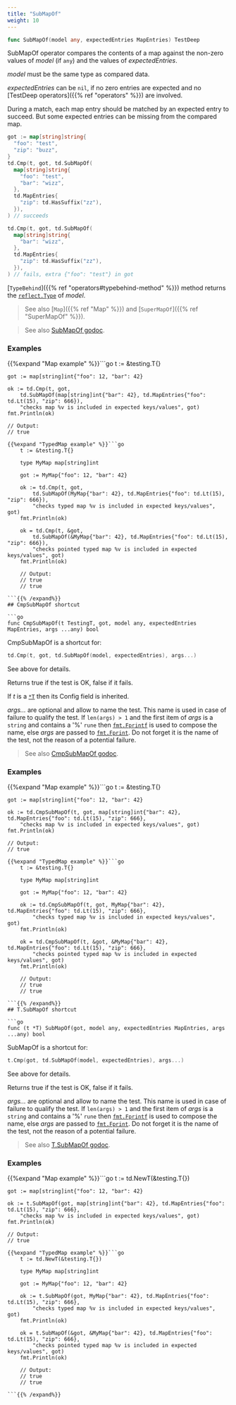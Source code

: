 ```yaml
---
title: "SubMapOf"
weight: 10
---
```


```go
func SubMapOf(model any, expectedEntries MapEntries) TestDeep
```

SubMapOf operator compares the contents of a map against the non-zero
values of *model* (if `any`) and the values of *expectedEntries*.

*model* must be the same type as compared data.

*expectedEntries* can be `nil`, if no zero entries are expected and
no [TestDeep operators]({{% ref "operators" %}}) are involved.

During a match, each map entry should be matched by an expected
entry to succeed. But some expected entries can be missing from the
compared map.

```go
got := map[string]string{
  "foo": "test",
  "zip": "buzz",
}
td.Cmp(t, got, td.SubMapOf(
  map[string]string{
    "foo": "test",
    "bar": "wizz",
  },
  td.MapEntries{
    "zip": td.HasSuffix("zz"),
  }),
) // succeeds

td.Cmp(t, got, td.SubMapOf(
  map[string]string{
    "bar": "wizz",
  },
  td.MapEntries{
    "zip": td.HasSuffix("zz"),
  }),
) // fails, extra {"foo": "test"} in got
```

[`TypeBehind`]({{% ref "operators#typebehind-method" %}}) method returns the [`reflect.Type`](https://pkg.go.dev/reflect#Type) of *model*.

> See also [`Map`]({{% ref "Map" %}}) and [`SuperMapOf`]({{% ref "SuperMapOf" %}}).


> See also [<i class='fas fa-book'></i> SubMapOf godoc](https://pkg.go.dev/github.com/maxatome/go-testdeep/td#SubMapOf).

### Examples

{{%expand "Map example" %}}```go
	t := &testing.T{}

	got := map[string]int{"foo": 12, "bar": 42}

	ok := td.Cmp(t, got,
		td.SubMapOf(map[string]int{"bar": 42}, td.MapEntries{"foo": td.Lt(15), "zip": 666}),
		"checks map %v is included in expected keys/values", got)
	fmt.Println(ok)

	// Output:
	// true

```{{% /expand%}}
{{%expand "TypedMap example" %}}```go
	t := &testing.T{}

	type MyMap map[string]int

	got := MyMap{"foo": 12, "bar": 42}

	ok := td.Cmp(t, got,
		td.SubMapOf(MyMap{"bar": 42}, td.MapEntries{"foo": td.Lt(15), "zip": 666}),
		"checks typed map %v is included in expected keys/values", got)
	fmt.Println(ok)

	ok = td.Cmp(t, &got,
		td.SubMapOf(&MyMap{"bar": 42}, td.MapEntries{"foo": td.Lt(15), "zip": 666}),
		"checks pointed typed map %v is included in expected keys/values", got)
	fmt.Println(ok)

	// Output:
	// true
	// true

```{{% /expand%}}
## CmpSubMapOf shortcut

```go
func CmpSubMapOf(t TestingT, got, model any, expectedEntries MapEntries, args ...any) bool
```

CmpSubMapOf is a shortcut for:

```go
td.Cmp(t, got, td.SubMapOf(model, expectedEntries), args...)
```

See above for details.

Returns true if the test is OK, false if it fails.

If *t* is a [`*T`](https://pkg.go.dev/github.com/maxatome/go-testdeep/td#T) then its Config field is inherited.

*args...* are optional and allow to name the test. This name is
used in case of failure to qualify the test. If `len(args) > 1` and
the first item of *args* is a `string` and contains a '%' `rune` then
[`fmt.Fprintf`](https://pkg.go.dev/fmt#Fprintf) is used to compose the name, else *args* are passed to
[`fmt.Fprint`](https://pkg.go.dev/fmt#Fprint). Do not forget it is the name of the test, not the
reason of a potential failure.


> See also [<i class='fas fa-book'></i> CmpSubMapOf godoc](https://pkg.go.dev/github.com/maxatome/go-testdeep/td#CmpSubMapOf).

### Examples

{{%expand "Map example" %}}```go
	t := &testing.T{}

	got := map[string]int{"foo": 12, "bar": 42}

	ok := td.CmpSubMapOf(t, got, map[string]int{"bar": 42}, td.MapEntries{"foo": td.Lt(15), "zip": 666},
		"checks map %v is included in expected keys/values", got)
	fmt.Println(ok)

	// Output:
	// true

```{{% /expand%}}
{{%expand "TypedMap example" %}}```go
	t := &testing.T{}

	type MyMap map[string]int

	got := MyMap{"foo": 12, "bar": 42}

	ok := td.CmpSubMapOf(t, got, MyMap{"bar": 42}, td.MapEntries{"foo": td.Lt(15), "zip": 666},
		"checks typed map %v is included in expected keys/values", got)
	fmt.Println(ok)

	ok = td.CmpSubMapOf(t, &got, &MyMap{"bar": 42}, td.MapEntries{"foo": td.Lt(15), "zip": 666},
		"checks pointed typed map %v is included in expected keys/values", got)
	fmt.Println(ok)

	// Output:
	// true
	// true

```{{% /expand%}}
## T.SubMapOf shortcut

```go
func (t *T) SubMapOf(got, model any, expectedEntries MapEntries, args ...any) bool
```

SubMapOf is a shortcut for:

```go
t.Cmp(got, td.SubMapOf(model, expectedEntries), args...)
```

See above for details.

Returns true if the test is OK, false if it fails.

*args...* are optional and allow to name the test. This name is
used in case of failure to qualify the test. If `len(args) > 1` and
the first item of *args* is a `string` and contains a '%' `rune` then
[`fmt.Fprintf`](https://pkg.go.dev/fmt#Fprintf) is used to compose the name, else *args* are passed to
[`fmt.Fprint`](https://pkg.go.dev/fmt#Fprint). Do not forget it is the name of the test, not the
reason of a potential failure.


> See also [<i class='fas fa-book'></i> T.SubMapOf godoc](https://pkg.go.dev/github.com/maxatome/go-testdeep/td#T.SubMapOf).

### Examples

{{%expand "Map example" %}}```go
	t := td.NewT(&testing.T{})

	got := map[string]int{"foo": 12, "bar": 42}

	ok := t.SubMapOf(got, map[string]int{"bar": 42}, td.MapEntries{"foo": td.Lt(15), "zip": 666},
		"checks map %v is included in expected keys/values", got)
	fmt.Println(ok)

	// Output:
	// true

```{{% /expand%}}
{{%expand "TypedMap example" %}}```go
	t := td.NewT(&testing.T{})

	type MyMap map[string]int

	got := MyMap{"foo": 12, "bar": 42}

	ok := t.SubMapOf(got, MyMap{"bar": 42}, td.MapEntries{"foo": td.Lt(15), "zip": 666},
		"checks typed map %v is included in expected keys/values", got)
	fmt.Println(ok)

	ok = t.SubMapOf(&got, &MyMap{"bar": 42}, td.MapEntries{"foo": td.Lt(15), "zip": 666},
		"checks pointed typed map %v is included in expected keys/values", got)
	fmt.Println(ok)

	// Output:
	// true
	// true

```{{% /expand%}}
